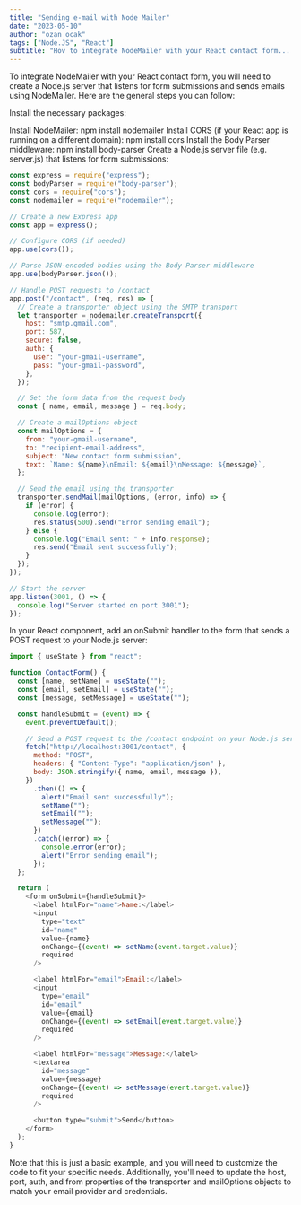 ```yaml
---
title: "Sending e-mail with Node Mailer"
date: "2023-05-10"
author: "ozan ocak"
tags: ["Node.JS", "React"]
subtitle: "Hov to integrate NodeMailer with your React contact form...."
---
```


To integrate NodeMailer with your React contact form, you will need to create a Node.js server that listens for form submissions and sends emails using NodeMailer. Here are the general steps you can follow:

Install the necessary packages:

Install NodeMailer: npm install nodemailer
Install CORS (if your React app is running on a different domain): npm install cors
Install the Body Parser middleware: npm install body-parser
Create a Node.js server file (e.g. server.js) that listens for form submissions:

```javascript
const express = require("express");
const bodyParser = require("body-parser");
const cors = require("cors");
const nodemailer = require("nodemailer");

// Create a new Express app
const app = express();

// Configure CORS (if needed)
app.use(cors());

// Parse JSON-encoded bodies using the Body Parser middleware
app.use(bodyParser.json());

// Handle POST requests to /contact
app.post("/contact", (req, res) => {
  // Create a transporter object using the SMTP transport
  let transporter = nodemailer.createTransport({
    host: "smtp.gmail.com",
    port: 587,
    secure: false,
    auth: {
      user: "your-gmail-username",
      pass: "your-gmail-password",
    },
  });

  // Get the form data from the request body
  const { name, email, message } = req.body;

  // Create a mailOptions object
  const mailOptions = {
    from: "your-gmail-username",
    to: "recipient-email-address",
    subject: "New contact form submission",
    text: `Name: ${name}\nEmail: ${email}\nMessage: ${message}`,
  };

  // Send the email using the transporter
  transporter.sendMail(mailOptions, (error, info) => {
    if (error) {
      console.log(error);
      res.status(500).send("Error sending email");
    } else {
      console.log("Email sent: " + info.response);
      res.send("Email sent successfully");
    }
  });
});

// Start the server
app.listen(3001, () => {
  console.log("Server started on port 3001");
});
```

In your React component, add an onSubmit handler to the form that sends a POST request to your Node.js server:

```javascript
import { useState } from "react";

function ContactForm() {
  const [name, setName] = useState("");
  const [email, setEmail] = useState("");
  const [message, setMessage] = useState("");

  const handleSubmit = (event) => {
    event.preventDefault();

    // Send a POST request to the /contact endpoint on your Node.js server
    fetch("http://localhost:3001/contact", {
      method: "POST",
      headers: { "Content-Type": "application/json" },
      body: JSON.stringify({ name, email, message }),
    })
      .then(() => {
        alert("Email sent successfully");
        setName("");
        setEmail("");
        setMessage("");
      })
      .catch((error) => {
        console.error(error);
        alert("Error sending email");
      });
  };

  return (
    <form onSubmit={handleSubmit}>
      <label htmlFor="name">Name:</label>
      <input
        type="text"
        id="name"
        value={name}
        onChange={(event) => setName(event.target.value)}
        required
      />

      <label htmlFor="email">Email:</label>
      <input
        type="email"
        id="email"
        value={email}
        onChange={(event) => setEmail(event.target.value)}
        required
      />

      <label htmlFor="message">Message:</label>
      <textarea
        id="message"
        value={message}
        onChange={(event) => setMessage(event.target.value)}
        required
      />

      <button type="submit">Send</button>
    </form>
  );
}
```

Note that this is just a basic example, and you will need to customize the code to fit your specific needs. Additionally, you'll need to update the host, port, auth, and from properties of the transporter and mailOptions objects to match your email provider and credentials.
